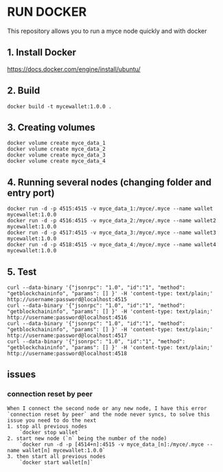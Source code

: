 # RUN DOCKER
This repository allows you to run a myce node quickly and with docker

## 1. Install Docker
https://docs.docker.com/engine/install/ubuntu/

## 2. Build
	docker build -t mycewallet:1.0.0 .

## 3. Creating volumes
	docker volume create myce_data_1
	docker volume create myce_data_2
	docker volume create myce_data_3
	docker volume create myce_data_4

## 4. Running several nodes (changing folder and entry port)
	docker run -d -p 4515:4515 -v myce_data_1:/myce/.myce --name wallet mycewallet:1.0.0
	docker run -d -p 4516:4515 -v myce_data_2:/myce/.myce --name wallet2 mycewallet:1.0.0
	docker run -d -p 4517:4515 -v myce_data_3:/myce/.myce --name wallet3 mycewallet:1.0.0
	docker run -d -p 4518:4515 -v myce_data_4:/myce/.myce --name wallet4 mycewallet:1.0.0

## 5. Test
	curl --data-binary '{"jsonrpc": "1.0", "id":"1", "method": "getblockchaininfo", "params": [] }' -H 'content-type: text/plain;' http://username:password@localhost:4515
	curl --data-binary '{"jsonrpc": "1.0", "id":"1", "method": "getblockchaininfo", "params": [] }' -H 'content-type: text/plain;' http://username:password@localhost:4516
	curl --data-binary '{"jsonrpc": "1.0", "id":"1", "method": "getblockchaininfo", "params": [] }' -H 'content-type: text/plain;' http://username:password@localhost:4517
	curl --data-binary '{"jsonrpc": "1.0", "id":"1", "method": "getblockchaininfo", "params": [] }' -H 'content-type: text/plain;' http://username:password@localhost:4518


## issues

### connection reset by peer
	When I connect the second node or any new node, I have this error `connection reset by peer` and the node never syncs, to solve this issue you need to do the next
	1. stop all previous nodes
		`docker stop wallet`
	2. start new node (`n` being the number of the node)
		`docker run -d -p [4514+n]:4515 -v myce_data_[n]:/myce/.myce --name wallet[n] mycewallet:1.0.0`
	3. then start all previous nodes
		`docker start wallet[n]`
